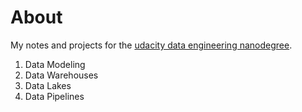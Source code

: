 # About

My notes and projects for the [udacity data engineering nanodegree](https://www.udacity.com/course/data-engineer-nanodegree--nd027).

1. Data Modeling
2. Data Warehouses
3. Data Lakes
4. Data Pipelines